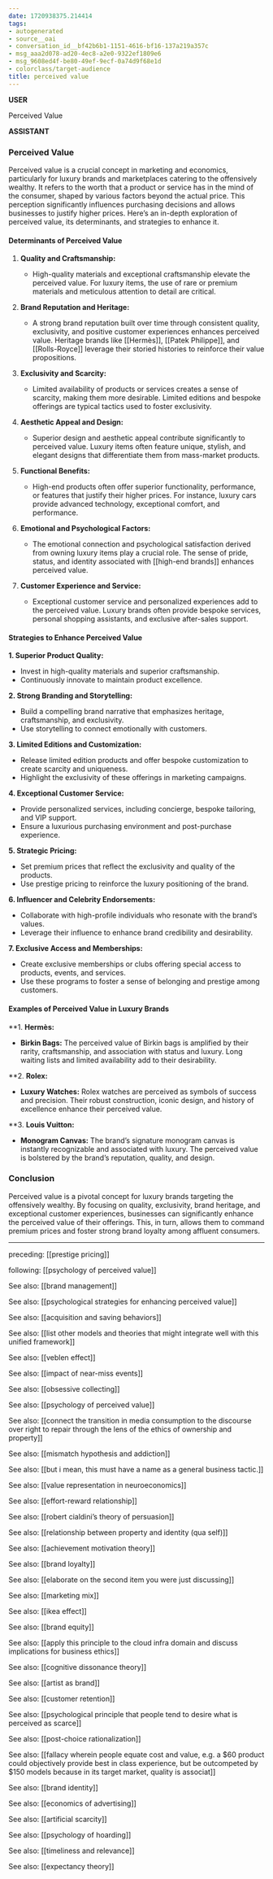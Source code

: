 ```yaml
---
date: 1720938375.214414
tags:
- autogenerated
- source__oai
- conversation_id__bf42b6b1-1151-4616-bf16-137a219a357c
- msg_aaa2d078-ad20-4ec8-a2e0-9322ef1809e6
- msg_9608ed4f-be80-49ef-9ecf-0a74d9f68e1d
- colorclass/target-audience
title: perceived value
---
```


**USER**

Perceived Value


**ASSISTANT**

### Perceived Value

Perceived value is a crucial concept in marketing and economics, particularly for luxury brands and marketplaces catering to the offensively wealthy. It refers to the worth that a product or service has in the mind of the consumer, shaped by various factors beyond the actual price. This perception significantly influences purchasing decisions and allows businesses to justify higher prices. Here’s an in-depth exploration of perceived value, its determinants, and strategies to enhance it.

#### Determinants of Perceived Value

1. **Quality and Craftsmanship:**
   - High-quality materials and exceptional craftsmanship elevate the perceived value. For luxury items, the use of rare or premium materials and meticulous attention to detail are critical.

2. **Brand Reputation and Heritage:**
   - A strong brand reputation built over time through consistent quality, exclusivity, and positive customer experiences enhances perceived value. Heritage brands like [[Hermès]], [[Patek Philippe]], and [[Rolls-Royce]] leverage their storied histories to reinforce their value propositions.

3. **Exclusivity and Scarcity:**
   - Limited availability of products or services creates a sense of scarcity, making them more desirable. Limited editions and bespoke offerings are typical tactics used to foster exclusivity.

4. **Aesthetic Appeal and Design:**
   - Superior design and aesthetic appeal contribute significantly to perceived value. Luxury items often feature unique, stylish, and elegant designs that differentiate them from mass-market products.

5. **Functional Benefits:**
   - High-end products often offer superior functionality, performance, or features that justify their higher prices. For instance, luxury cars provide advanced technology, exceptional comfort, and performance.

6. **Emotional and Psychological Factors:**
   - The emotional connection and psychological satisfaction derived from owning luxury items play a crucial role. The sense of pride, status, and identity associated with [[high-end brands]] enhances perceived value.

7. **Customer Experience and Service:**
   - Exceptional customer service and personalized experiences add to the perceived value. Luxury brands often provide bespoke services, personal shopping assistants, and exclusive after-sales support.

#### Strategies to Enhance Perceived Value

**1. Superior Product Quality:**
   - Invest in high-quality materials and superior craftsmanship.
   - Continuously innovate to maintain product excellence.

**2. Strong Branding and Storytelling:**
   - Build a compelling brand narrative that emphasizes heritage, craftsmanship, and exclusivity.
   - Use storytelling to connect emotionally with customers.

**3. Limited Editions and Customization:**
   - Release limited edition products and offer bespoke customization to create scarcity and uniqueness.
   - Highlight the exclusivity of these offerings in marketing campaigns.

**4. Exceptional Customer Service:**
   - Provide personalized services, including concierge, bespoke tailoring, and VIP support.
   - Ensure a luxurious purchasing environment and post-purchase experience.

**5. Strategic Pricing:**
   - Set premium prices that reflect the exclusivity and quality of the products.
   - Use prestige pricing to reinforce the luxury positioning of the brand.

**6. Influencer and Celebrity Endorsements:**
   - Collaborate with high-profile individuals who resonate with the brand’s values.
   - Leverage their influence to enhance brand credibility and desirability.

**7. Exclusive Access and Memberships:**
   - Create exclusive memberships or clubs offering special access to products, events, and services.
   - Use these programs to foster a sense of belonging and prestige among customers.

#### Examples of Perceived Value in Luxury Brands

**1. **Hermès:**
   - **Birkin Bags:** The perceived value of Birkin bags is amplified by their rarity, craftsmanship, and association with status and luxury. Long waiting lists and limited availability add to their desirability.

**2. **Rolex:**
   - **Luxury Watches:** Rolex watches are perceived as symbols of success and precision. Their robust construction, iconic design, and history of excellence enhance their perceived value.

**3. **Louis Vuitton:**
   - **Monogram Canvas:** The brand’s signature monogram canvas is instantly recognizable and associated with luxury. The perceived value is bolstered by the brand’s reputation, quality, and design.

### Conclusion

Perceived value is a pivotal concept for luxury brands targeting the offensively wealthy. By focusing on quality, exclusivity, brand heritage, and exceptional customer experiences, businesses can significantly enhance the perceived value of their offerings. This, in turn, allows them to command premium prices and foster strong brand loyalty among affluent consumers.


---

preceding: [[prestige pricing]]  


following: [[psychology of perceived value]]

See also: [[brand management]]


See also: [[psychological strategies for enhancing perceived value]]


See also: [[acquisition and saving behaviors]]


See also: [[list other models and theories that might integrate well with this unified framework]]


See also: [[veblen effect]]


See also: [[impact of near-miss events]]


See also: [[obsessive collecting]]


See also: [[psychology of perceived value]]


See also: [[connect the transition in media consumption to the discourse over right to repair through the lens of the ethics of ownership and property]]


See also: [[mismatch hypothesis and addiction]]


See also: [[but i mean, this must have a name as a general business tactic.]]


See also: [[value representation in neuroeconomics]]


See also: [[effort-reward relationship]]


See also: [[robert cialdini’s theory of persuasion]]


See also: [[relationship between property and identity (qua self)]]


See also: [[achievement motivation theory]]


See also: [[brand loyalty]]


See also: [[elaborate on the second item you were just discussing]]


See also: [[marketing mix]]


See also: [[ikea effect]]


See also: [[brand equity]]


See also: [[apply this principle to the cloud infra domain and discuss implications for business ethics]]


See also: [[cognitive dissonance theory]]


See also: [[artist as brand]]


See also: [[customer retention]]


See also: [[psychological principle that people tend to desire what is perceived as scarce]]


See also: [[post-choice rationalization]]


See also: [[fallacy wherein people equate cost and value, e.g. a $60 product could objectively provide best in class experience, but be outcompeted by $150 models because in its target market, quality is associat]]


See also: [[brand identity]]


See also: [[economics of advertising]]


See also: [[artificial scarcity]]


See also: [[psychology of hoarding]]


See also: [[timeliness and relevance]]


See also: [[expectancy theory]]